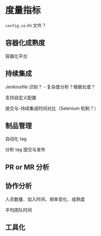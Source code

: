 # 度量指标

`config.co` ini 文件？

## 容器化成熟度

容器化平台

## 持续集成

Jenkinsfile 识别？ - 复杂度分析？根据长度？

支持自定义配置

提交与-持续集成时间对比（Selenium 机制？）

## 制品管理

自动化 tag

分析 tag 提交与发布

## PR or MR 分析

## 协作分析

人员数量、加入时间、频率变化、成熟度

平均团队时间

## 工具化




